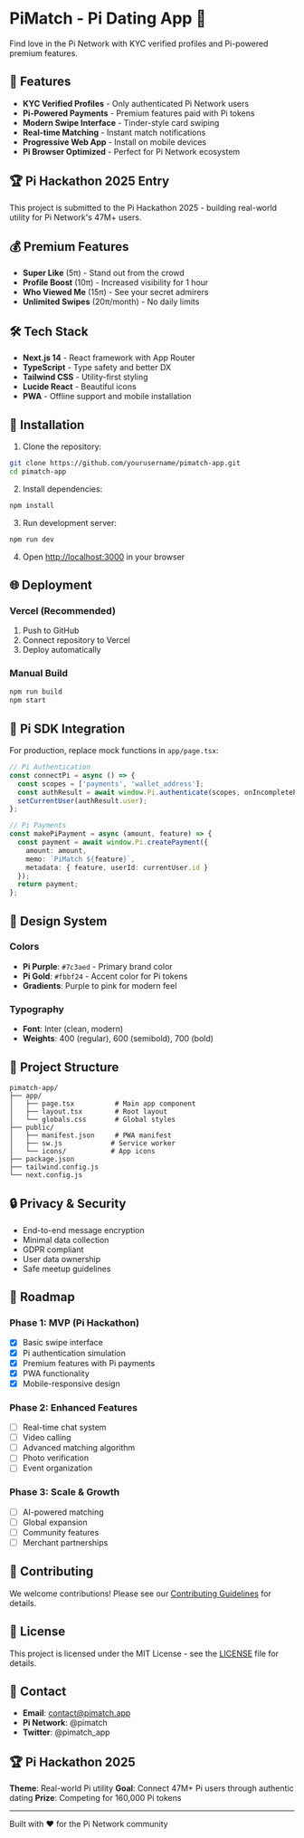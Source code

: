 # PiMatch - Pi Dating App 💜

Find love in the Pi Network with KYC verified profiles and Pi-powered premium features.

## 🚀 Features

- **KYC Verified Profiles** - Only authenticated Pi Network users
- **Pi-Powered Payments** - Premium features paid with Pi tokens
- **Modern Swipe Interface** - Tinder-style card swiping
- **Real-time Matching** - Instant match notifications
- **Progressive Web App** - Install on mobile devices
- **Pi Browser Optimized** - Perfect for Pi Network ecosystem

## 🏆 Pi Hackathon 2025 Entry

This project is submitted to the Pi Hackathon 2025 - building real-world utility for Pi Network's 47M+ users.

## 💰 Premium Features

- **Super Like** (5π) - Stand out from the crowd
- **Profile Boost** (10π) - Increased visibility for 1 hour  
- **Who Viewed Me** (15π) - See your secret admirers
- **Unlimited Swipes** (20π/month) - No daily limits

## 🛠️ Tech Stack

- **Next.js 14** - React framework with App Router
- **TypeScript** - Type safety and better DX
- **Tailwind CSS** - Utility-first styling
- **Lucide React** - Beautiful icons
- **PWA** - Offline support and mobile installation

## 📱 Installation

1. Clone the repository:
```bash
git clone https://github.com/yourusername/pimatch-app.git
cd pimatch-app
```

2. Install dependencies:
```bash
npm install
```

3. Run development server:
```bash
npm run dev
```

4. Open [http://localhost:3000](http://localhost:3000) in your browser

## 🌐 Deployment

### Vercel (Recommended)
1. Push to GitHub
2. Connect repository to Vercel
3. Deploy automatically

### Manual Build
```bash
npm run build
npm start
```

## 🔧 Pi SDK Integration

For production, replace mock functions in `app/page.tsx`:

```typescript
// Pi Authentication
const connectPi = async () => {
  const scopes = ['payments', 'wallet_address'];
  const authResult = await window.Pi.authenticate(scopes, onIncompletePaymentFound);
  setCurrentUser(authResult.user);
};

// Pi Payments
const makePiPayment = async (amount, feature) => {
  const payment = await window.Pi.createPayment({
    amount: amount,
    memo: `PiMatch ${feature}`,
    metadata: { feature, userId: currentUser.id }
  });
  return payment;
};
```

## 🎨 Design System

### Colors
- **Pi Purple**: `#7c3aed` - Primary brand color
- **Pi Gold**: `#fbbf24` - Accent color for Pi tokens
- **Gradients**: Purple to pink for modern feel

### Typography
- **Font**: Inter (clean, modern)
- **Weights**: 400 (regular), 600 (semibold), 700 (bold)

## 📂 Project Structure

```
pimatch-app/
├── app/
│   ├── page.tsx          # Main app component
│   ├── layout.tsx        # Root layout
│   └── globals.css       # Global styles
├── public/
│   ├── manifest.json     # PWA manifest
│   ├── sw.js            # Service worker
│   └── icons/           # App icons
├── package.json
├── tailwind.config.js
└── next.config.js
```

## 🔒 Privacy & Security

- End-to-end message encryption
- Minimal data collection
- GDPR compliant
- User data ownership
- Safe meetup guidelines

## 🚀 Roadmap

### Phase 1: MVP (Pi Hackathon)
- [x] Basic swipe interface
- [x] Pi authentication simulation
- [x] Premium features with Pi payments
- [x] PWA functionality
- [x] Mobile-responsive design

### Phase 2: Enhanced Features
- [ ] Real-time chat system
- [ ] Video calling
- [ ] Advanced matching algorithm
- [ ] Photo verification
- [ ] Event organization

### Phase 3: Scale & Growth
- [ ] AI-powered matching
- [ ] Global expansion
- [ ] Community features
- [ ] Merchant partnerships

## 🤝 Contributing

We welcome contributions! Please see our [Contributing Guidelines](CONTRIBUTING.md) for details.

## 📄 License

This project is licensed under the MIT License - see the [LICENSE](LICENSE) file for details.

## 📧 Contact

- **Email**: contact@pimatch.app
- **Pi Network**: @pimatch
- **Twitter**: @pimatch_app

## 🏆 Pi Hackathon 2025

**Theme**: Real-world Pi utility
**Goal**: Connect 47M+ Pi users through authentic dating
**Prize**: Competing for 160,000 Pi tokens

---

Built with ❤️ for the Pi Network community